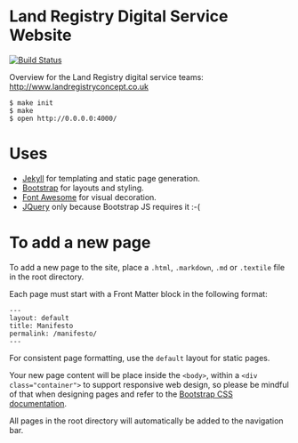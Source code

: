 Land Registry Digital Service Website
========================
[![Build Status](https://travis-ci.org/LandRegistry/landregistry.github.io.svg?branch=master)](https://travis-ci.org/LandRegistry/landregistry.github.io)

Overview for the Land Registry digital service teams: http://www.landregistryconcept.co.uk

    $ make init
    $ make
    $ open http://0.0.0.0:4000/

# Uses
* [Jekyll](http://jekyllrb.com/) for templating and static page generation.
* [Bootstrap](http://getbootstrap.com/) for layouts and styling.
* [Font Awesome](http://fontawesome.io/) for visual decoration.
* [JQuery](http://jquery.com/) only because Bootstrap JS requires it :-(

# To add a new page

To add a new page to the site, place a ```.html```, ```.markdown```, ```.md``` or ```.textile``` file in the root directory.

Each page must start with a Front Matter block in the following format:
```
---
layout: default
title: Manifesto
permalink: /manifesto/
---
```

For consistent page formatting, use the ```default``` layout for static pages.

Your new page content will be place inside the ```<body>```, within a ```<div class="container">``` to support responsive web design, so please be mindful of that when designing pages and refer to the [Bootstrap CSS documentation](http://getbootstrap.com/css/).

All pages in the root directory will automatically be added to the navigation bar.

